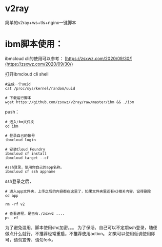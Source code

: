 # v2ray
简单的v2ray+ws+tls+nginx一键脚本


# ibm脚本使用：

ibmcloud cli的使用可以参考：
[https://zsxwz.com/2020/09/30/](https://zsxwz.com/2020/09/30/)

打开ibmcloud cli shell

```
#生成一个uuid
cat /proc/sys/kernel/random/uuid

# 下载运行脚本
wget https://github.com/zsxwz/v2ray/raw/master/ibm && ./ibm

```

push：

```
# 进入ibm文件夹
cd ibm

# 登录自己的帐号
ibmcloud login

# 安装Cloud Foundry
ibmcloud cf install
ibmcloud target --cf

#ssh登录，使用你自己的app名称。
ibmcloud cf ssh appname
```

ssh登录之后，
```
# 进入app文件夹，上传之后的内容都在这里了，如果文件夹里还有v2相关内容，记得删除
cd app

rm -rf v2

# 查看进程，是否有./zsxwz ....
ps -ef
```

为了避免滥用，脚本使用shc加密。。。
为了保活，自己可以不定期ssh登录，随便做点什么就行，不推荐经常重启，不推荐使用action。
如果可以使用低调使用即可，请勿宣传，请勿fork。

